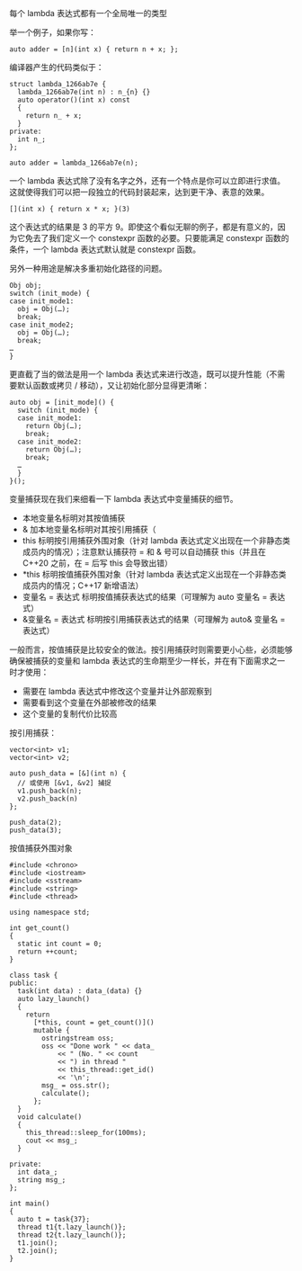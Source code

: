 每个 lambda 表达式都有一个全局唯一的类型


举一个例子，如果你写：

	auto adder = [n](int x) { return n + x; };

编译器产生的代码类似于：

	struct lambda_1266ab7e {
	  lambda_1266ab7e(int n) : n_{n} {}
	  auto operator()(int x) const
	  {
	    return n_ + x;
	  }
	private:
	  int n_;
	};
	
	auto adder = lambda_1266ab7e(n);

一个 lambda 表达式除了没有名字之外，还有一个特点是你可以立即进行求值。这就使得我们可以把一段独立的代码封装起来，达到更干净、表意的效果。

	[](int x) { return x * x; }(3)

这个表达式的结果是 3 的平方 9。即使这个看似无聊的例子，都是有意义的，因为它免去了我们定义一个 constexpr 函数的必要。只要能满足 constexpr 函数的条件，一个 lambda 表达式默认就是 constexpr 函数。

另外一种用途是解决多重初始化路径的问题。


	Obj obj;
	switch (init_mode) {
	case init_mode1:
	  obj = Obj(…);
	  break;
	case init_mode2;
	  obj = Obj(…);
	  break;
	…
	}

更直截了当的做法是用一个 lambda 表达式来进行改造，既可以提升性能（不需要默认函数或拷贝 / 移动），又让初始化部分显得更清晰：


	auto obj = [init_mode]() {
	  switch (init_mode) {
	  case init_mode1:
	    return Obj(…);
	    break;
	  case init_mode2:
	    return Obj(…);
	    break;
	  …
	  }
	}();



变量捕获现在我们来细看一下 lambda 表达式中变量捕获的细节。

* 本地变量名标明对其按值捕获
* & 加本地变量名标明对其按引用捕获（
* this 标明按引用捕获外围对象（针对 lambda 表达式定义出现在一个非静态类成员内的情况）；注意默认捕获符 = 和 & 号可以自动捕获 this（并且在 C++20 之前，在 = 后写 this 会导致出错）
* *this 标明按值捕获外围对象（针对 lambda 表达式定义出现在一个非静态类成员内的情况；C++17 新增语法）
* 变量名 = 表达式 标明按值捕获表达式的结果（可理解为 auto 变量名 = 表达式）
* &变量名 = 表达式 标明按引用捕获表达式的结果（可理解为 auto& 变量名 = 表达式）


一般而言，按值捕获是比较安全的做法。按引用捕获时则需要更小心些，必须能够确保被捕获的变量和 lambda 表达式的生命期至少一样长，并在有下面需求之一时才使用：
* 需要在 lambda 表达式中修改这个变量并让外部观察到
* 需要看到这个变量在外部被修改的结果
* 这个变量的复制代价比较高


按引用捕获：

	vector<int> v1;
	vector<int> v2;

	auto push_data = [&](int n) {
	  // 或使用 [&v1, &v2] 捕捉
	  v1.push_back(n);
	  v2.push_back(n)
	};
	
	push_data(2);
	push_data(3);


按值捕获外围对象

	
	#include <chrono>
	#include <iostream>
	#include <sstream>
	#include <string>
	#include <thread>
	
	using namespace std;
	
	int get_count()
	{
	  static int count = 0;
	  return ++count;
	}
	
	class task {
	public:
	  task(int data) : data_(data) {}
	  auto lazy_launch()
	  {
	    return
	      [*this, count = get_count()]()
	      mutable {
	        ostringstream oss;
	        oss << "Done work " << data_
	            << " (No. " << count
	            << ") in thread "
	            << this_thread::get_id()
	            << '\n';
	        msg_ = oss.str();
	        calculate();
	      };
	  }
	  void calculate()
	  {
	    this_thread::sleep_for(100ms);
	    cout << msg_;
	  }
	
	private:
	  int data_;
	  string msg_;
	};
	
	int main()
	{
	  auto t = task{37};
	  thread t1{t.lazy_launch()};
	  thread t2{t.lazy_launch()};
	  t1.join();
	  t2.join();
	}


